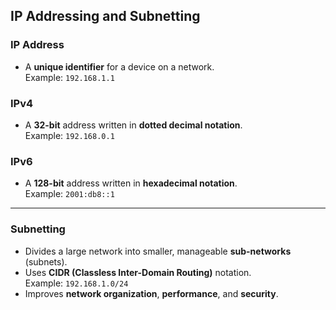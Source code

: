 ## IP Addressing and Subnetting

### IP Address
- A **unique identifier** for a device on a network.  
  Example: `192.168.1.1`

### IPv4
- A **32-bit** address written in **dotted decimal notation**.  
  Example: `192.168.0.1`

### IPv6
- A **128-bit** address written in **hexadecimal notation**.  
  Example: `2001:db8::1`

---

### Subnetting
- Divides a large network into smaller, manageable **sub-networks** (subnets).
- Uses **CIDR (Classless Inter-Domain Routing)** notation.  
  Example: `192.168.1.0/24`
- Improves **network organization**, **performance**, and **security**.
